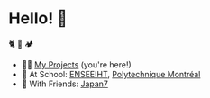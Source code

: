 <!--
**NextFire/NextFire** is a ✨ _special_ ✨ repository because its `README.md` (this file) appears on your GitHub profile.

Here are some ideas to get you started:

- 🔭 I’m currently working on ...
- 🌱 I’m currently learning ...
- 👯 I’m looking to collaborate on ...
- 🤔 I’m looking for help with ...
- 💬 Ask me about ...
- 📫 How to reach me: ...
- 😄 Pronouns: ...
- ⚡ Fun fact: ...
-->

# Hello! 👋

🐈 🐧 🏕

- 🧑‍💻 [My Projects](https://github.com/NextFire) (you're here!)
- 🎒 At School: [ENSEEIHT](https://github.com/NextFire-N7), [Polytechnique Montréal](https://github.com/NextFire-PolyMTL)
- 🍩 With Friends: [Japan7](https://github.com/Japan7)
